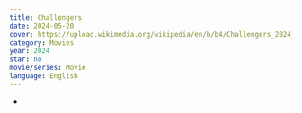 ```yaml
---
title: Challengers
date: 2024-05-20
cover: https://upload.wikimedia.org/wikipedia/en/b/b4/Challengers_2024_poster.jpeg
category: Movies
year: 2024
star: no
movie/series: Movie
language: English
---
```

-






